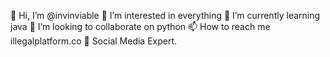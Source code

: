 👋 Hi, I’m @invinviable
👀 I’m interested in everything
🌱 I’m currently learning java
💞️ I’m looking to collaborate on python
📫 How to reach me illegalplatform.co
🤠 Social Media Expert.
